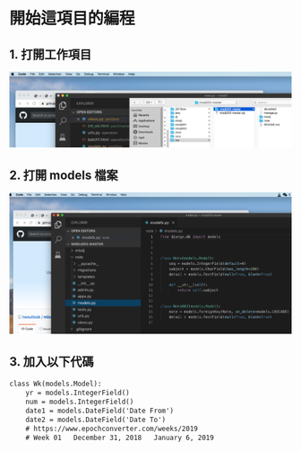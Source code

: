 # 開始這項目的編程



## 1. 打開工作項目

![Step1](img/3.png)

## 2. 打開 models 檔案

![Step1](img/4.png)


## 3. 加入以下代碼
```
class Wk(models.Model):
    yr = models.IntegerField()
    num = models.IntegerField()
    date1 = models.DateField('Date From')
    date2 = models.DateField('Date To')
    # https://www.epochconverter.com/weeks/2019
    # Week 01	December 31, 2018	January 6, 2019
```
